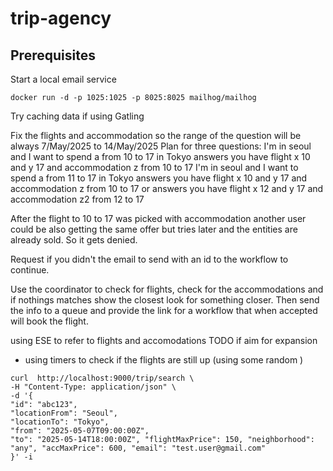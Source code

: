 # trip-agency

## Prerequisites

Start a local email service
```shell
docker run -d -p 1025:1025 -p 8025:8025 mailhog/mailhog
```


Try caching data if using Gatling

Fix the flights and accommodation so the range of the question will be always 7/May/2025 to 14/May/2025
Plan for three questions: 
I'm in seoul and I want to spend a from 10 to 17 in Tokyo
  answers you have flight x 10 and y 17 and accommodation z from 10 to 17
I'm in seoul and I want to spend a from 11 to 17 in Tokyo
  answers you have flight x 10 and y 17 and accommodation z from 10 to 17
   or
  answers you have flight x 12 and y 17 and accommodation z2 from 12 to 17

After the flight to 10 to 17 was picked with accommodation another user could be also getting
the same offer but tries later and the entities are already sold. So it gets denied. 


Request if you didn't the email to send with an id to the workflow to continue. 

Use the coordinator to check for flights, check for the accommodations and if nothings matches show the closest look for something closer.
Then send the info to a queue and provide the link for a workflow that when accepted will book the flight. 
 



using ESE to refer to flights and accomodations
TODO if aim for expansion 
- using timers to check if the flights are still up (using some random )


```shell
curl  http://localhost:9000/trip/search \
-H "Content-Type: application/json" \
-d '{
"id": "abc123",
"locationFrom": "Seoul",
"locationTo": "Tokyo",
"from": "2025-05-07T09:00:00Z",
"to": "2025-05-14T18:00:00Z", "flightMaxPrice": 150, "neighborhood": "any", "accMaxPrice": 600, "email": "test.user@gmail.com"
}' -i
```